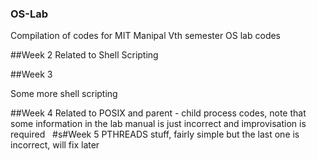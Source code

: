 ### OS-Lab
Compilation of codes for MIT Manipal Vth semester OS lab codes
&nbsp;

##Week 2
Related to Shell Scripting
&nbsp;

##Week 3
&nbsp;

Some more shell scripting
&nbsp;

##Week 4
Related to POSIX and parent - child process codes, note that some information in the lab manual is just incorrect and improvisation is required
&nbsp;
#s#Week 5
PTHREADS stuff, fairly simple but the last one is incorrect, will fix later